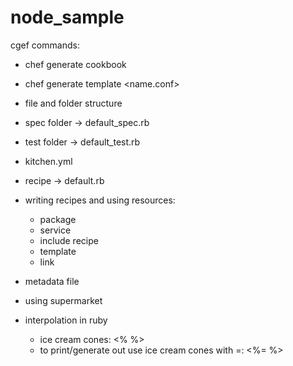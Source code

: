 # node_sample

cgef commands:
- chef generate cookbook <name>
- chef generate template <name.conf>

- file and folder structure
- spec folder -> default_spec.rb
- test folder -> default_test.rb
- kitchen.yml
- recipe -> default.rb
- writing recipes and using resources:
  - package
  - service
  - include recipe
  - template
  - link
- metadata file
- using supermarket

- interpolation in ruby
  - ice cream cones: <%  %>
  - to print/generate out use ice cream cones with =: <%= %>
